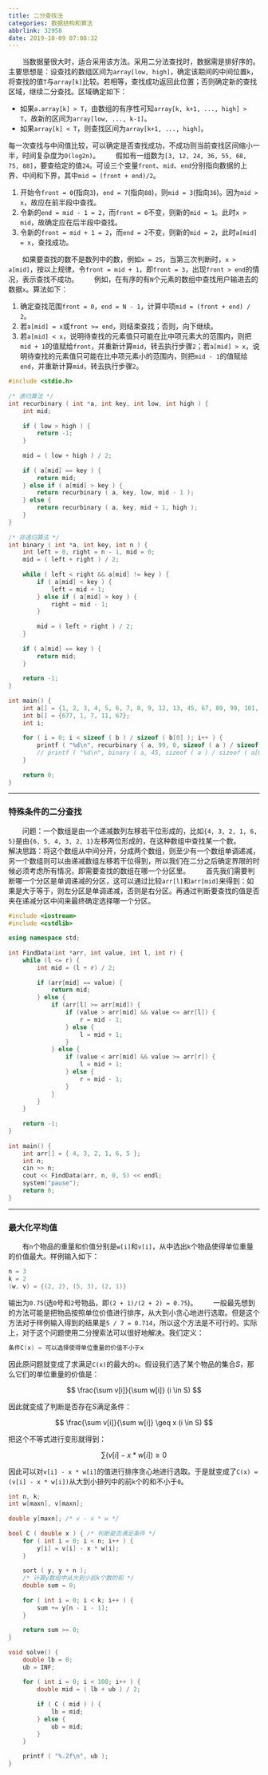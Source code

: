 ```yaml
---
title: 二分查找法
categories: 数据结构和算法
abbrlink: 32958
date: 2019-10-09 07:08:32
---
```

&emsp;&emsp;当数据量很大时，适合采用该方法。采用二分法查找时，数据需是排好序的。主要思想是：设查找的数组区间为`array[low, high]`，确定该期间的中间位置`k`，将查找的值`T`与`array[k]`比较。若相等，查找成功返回此位置；否则确定新的查找区域，继续二分查找。区域确定如下：

- 如果`a.array[k] > T`，由数组的有序性可知`array[k, k+1, ..., high] > T`，故新的区间为`array[low, ..., k-1]`。
- 如果`array[k] < T`，则查找区间为`array[k+1, ..., high]`。

每一次查找与中间值比较，可以确定是否查找成功，不成功则当前查找区间缩小一半，时间复杂度为`O(log2n)`。
&emsp;&emsp;假如有一组数为`[3, 12, 24, 36, 55, 68, 75, 88]`，要查给定的值`24`。可设三个变量`front`、`mid`、`end`分别指向数据的上界、中间和下界，其中`mid = (front + end)/2`。

1. 开始令`front = 0`(指向`3`)，`end = 7`(指向`88`)，则`mid = 3`(指向`36`)。因为`mid > x`，故应在前半段中查找。
2. 令新的`end = mid - 1 = 2`，而`front = 0`不变，则新的`mid = 1`。此时`x > mid`，故确定应在后半段中查找。
3. 令新的`front = mid + 1 = 2`，而`end = 2`不变，则新的`mid = 2`，此时`a[mid] = x`，查找成功。

&emsp;&emsp;如果要查找的数不是数列中的数，例如`x = 25`，当第三次判断时，`x > a[mid]`，按以上规律，令`front = mid + 1`，即`front = 3`，出现`front > end`的情况，表示查找不成功。
&emsp;&emsp;例如，在有序的有`N`个元素的数组中查找用户输进去的数据`x`。算法如下：

1. 确定查找范围`front = 0`，`end = N - 1`，计算中项`mid = (front + end) / 2`。
2. 若`a[mid] = x`或`front >= end`，则结束查找；否则，向下继续。
3. 若`a[mid] < x`，说明待查找的元素值只可能在比中项元素大的范围内，则把`mid + 1`的值赋给`front`，并重新计算`mid`，转去执行步骤`2`；若`a[mid] > x`，说明待查找的元素值只可能在比中项元素小的范围内，则把`mid - 1`的值赋给`end`，并重新计算`mid`，转去执行步骤`2`。

``` cpp
#include <stdio.h>
​
/* 递归算法 */
int recurbinary ( int *a, int key, int low, int high ) {
    int mid;
​
    if ( low > high ) {
        return -1;
    }
​
    mid = ( low + high ) / 2;
​
    if ( a[mid] == key ) {
        return mid;
    } else if ( a[mid] > key ) {
        return recurbinary ( a, key, low, mid - 1 );
    } else {
        return recurbinary ( a, key, mid + 1, high );
    }
}
​
/* 非递归算法 */
int binary ( int *a, int key, int n ) {
    int left = 0, right = n - 1, mid = 0;
    mid = ( left + right ) / 2;
​
    while ( left < right && a[mid] != key ) {
        if ( a[mid] < key ) {
            left = mid + 1;
        } else if ( a[mid] > key ) {
            right = mid - 1;
        }
​
        mid = ( left + right ) / 2;
    }
​
    if ( a[mid] == key ) {
        return mid;
    }
​
    return -1;
}
​
int main() {
    int a[] = {1, 2, 3, 4, 5, 6, 7, 8, 9, 12, 13, 45, 67, 89, 99, 101, 111, 123, 134, 565, 677};
    int b[] = {677, 1, 7, 11, 67};
    int i;
​
    for ( i = 0; i < sizeof ( b ) / sizeof ( b[0] ); i++ ) {
        printf ( "%d\n", recurbinary ( a, 99, 0, sizeof ( a ) / sizeof ( a[0] ) - 1 ) );
        // printf ( "%d\n", binary ( a, 45, sizeof ( a ) / sizeof ( a[0] ) ) );
    }
​
    return 0;
}
```

---

### 特殊条件的二分查找

&emsp;&emsp;问题：一个数组是由一个递减数列左移若干位形成的，比如`{4, 3, 2, 1, 6, 5}`是由`{6, 5, 4, 3, 2, 1}`左移两位形成的，在这种数组中查找某一个数。
&emsp;&emsp;解决思路：将这个数组从中间分开，分成两个数组，则至少有一个数组单调递减，另一个数组则可以由递减数组左移若干位得到，所以我们在二分之后确定界限的时候必须考虑所有情况，即需要查找的数组在哪一个分区里。
&emsp;&emsp;首先我们需要判断哪一个分区是单调递减的分区，这可以通过比较`arr[l]`和`arr[mid]`来得到：如果是大于等于，则左分区是单调递减，否则是右分区。再通过判断要查找的值是否夹在递减分区中间来最终确定选择哪一个分区。

``` cpp
#include <iostream>
#include <cstdlib>
​
using namespace std;
​
int FindData(int *arr, int value, int l, int r) {
    while (l <= r) {
        int mid = (l + r) / 2;
​
        if (arr[mid] == value) {
            return mid;
        } else {
            if (arr[l] >= arr[mid]) {
                if (value > arr[mid] && value <= arr[l]) {
                    r = mid - 1;
                } else {
                    l = mid + 1;
                }
            } else {
                if (value < arr[mid] && value >= arr[r]) {
                    l = mid + 1;
                } else {
                    r = mid - 1;
                }
            }
        }
    }
​
    return -1;
}
​
int main() {
    int arr[] = { 4, 3, 2, 1, 6, 5 };
    int n;
    cin >> n;
    cout << FindData(arr, n, 0, 5) << endl;
    system("pause");
    return 0;
}
```

---

### 最大化平均值

&emsp;&emsp;有`n`个物品的重量和价值分别是`w[i]`和`v[i]`，从中选出`k`个物品使得单位重量的价值最大。样例输入如下：

``` cpp
n = 3
k = 2
(w, v) = {(2, 2), (5, 3), (2, 1)}
```

输出为`0.75`(选`0`号和`2`号物品，即`(2 + 1)/(2 + 2) = 0.75`)。
&emsp;&emsp;一般最先想到的方法可能是把物品按照单位价值进行排序，从大到小贪心地进行选取。但是这个方法对于样例输入得到的结果是`5 / 7 = 0.714`，所以这个方法是不可行的。实际上，对于这个问题使用二分搜索法可以很好地解决。我们定义：

``` cpp
条件C(x) = 可以选择使得单位重量的价值不小于x
```

因此原问题就变成了求满足`C(x)`的最大的`x`。假设我们选了某个物品的集合$S$，那么它们的单位重量的价值是：

$$
\frac{\sum v[i]}{\sum w[i]} (i \in S)
$$

因此就变成了判断是否存在$S$满足条件：

$$
\frac{\sum v[i]}{\sum w[i]} \geq x (i \in S)
$$

把这个不等式进行变形就得到：

$$
\sum (v[i] - x * w[i]) \geq 0
$$

因此可以对`v[i] - x * w[i]`的值进行排序贪心地进行选取。于是就变成了`C(x) = (v[i] - x * w[i])`从大到小排列中的前`k`个的和不小于`0`。

``` cpp
int n, k;
int w[maxn], v[maxn];
​
double y[maxn]; /* v - x * w */
​
bool C ( double x ) { /* 判断是否满足条件 */
    for ( int i = 0; i < n; i++ ) {
        y[i] = v[i] - x * w[i];
    }
​
    sort ( y, y + n );
    /* 计算y数组中从大到小前k个数的和 */
    double sum = 0;
​
    for ( int i = 0; i < k; i++ ) {
        sum += y[n - i - 1];
    }
​
    return sum >= 0;
}
​
void solve() {
    double lb = 0;
    ub = INF;
​
    for ( int i = 0; i < 100; i++ ) {
        double mid = ( lb + ub ) / 2;
​
        if ( C ( mid ) ) {
            lb = mid;
        } else {
            ub = mid;
        }
    }
​
    printf ( "%.2f\n", ub );
}
```